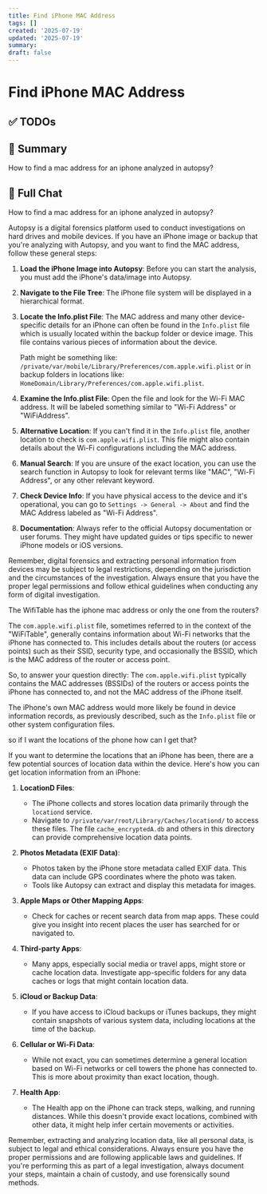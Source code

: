 ```yaml
---
title: Find iPhone MAC Address
tags: []
created: '2025-07-19'
updated: '2025-07-19'
summary:
draft: false
---
```


# Find iPhone MAC Address

## ✅ TODOs


## 📌 Summary
How to find a mac address for an iphone analyzed in autopsy?

## 🧠 Full Chat


How to find a mac address for an iphone analyzed in autopsy?

Autopsy is a digital forensics platform used to conduct investigations on hard drives and mobile devices. If you have an iPhone image or backup that you're analyzing with Autopsy, and you want to find the MAC address, follow these general steps:

1. **Load the iPhone Image into Autopsy**: Before you can start the analysis, you must add the iPhone's data/image into Autopsy.

2. **Navigate to the File Tree**: The iPhone file system will be displayed in a hierarchical format.

3. **Locate the Info.plist File**: The MAC address and many other device-specific details for an iPhone can often be found in the `Info.plist` file which is usually located within the backup folder or device image. This file contains various pieces of information about the device.

    Path might be something like: `/private/var/mobile/Library/Preferences/com.apple.wifi.plist` or in backup folders in locations like: `HomeDomain/Library/Preferences/com.apple.wifi.plist`.

4. **Examine the Info.plist File**: Open the file and look for the Wi-Fi MAC address. It will be labeled something similar to "Wi-Fi Address" or "WiFiAddress".

5. **Alternative Location**: If you can't find it in the `Info.plist` file, another location to check is `com.apple.wifi.plist`. This file might also contain details about the Wi-Fi configurations including the MAC address.

6. **Manual Search**: If you are unsure of the exact location, you can use the search function in Autopsy to look for relevant terms like "MAC", "Wi-Fi Address", or any other relevant keyword.

7. **Check Device Info**: If you have physical access to the device and it's operational, you can go to `Settings -> General -> About` and find the MAC Address labeled as "Wi-Fi Address".

8. **Documentation**: Always refer to the official Autopsy documentation or user forums. They might have updated guides or tips specific to newer iPhone models or iOS versions.

Remember, digital forensics and extracting personal information from devices may be subject to legal restrictions, depending on the jurisdiction and the circumstances of the investigation. Always ensure that you have the proper legal permissions and follow ethical guidelines when conducting any form of digital investigation.

The WifiTable has the iphone mac address or only the one from the routers?

The `com.apple.wifi.plist` file, sometimes referred to in the context of the "WiFiTable", generally contains information about Wi-Fi networks that the iPhone has connected to. This includes details about the routers (or access points) such as their SSID, security type, and occasionally the BSSID, which is the MAC address of the router or access point. 

So, to answer your question directly: The `com.apple.wifi.plist` typically contains the MAC addresses (BSSIDs) of the routers or access points the iPhone has connected to, and not the MAC address of the iPhone itself.

The iPhone's own MAC address would more likely be found in device information records, as previously described, such as the `Info.plist` file or other system configuration files.

so if I want the locations of the phone how can I get that?

If you want to determine the locations that an iPhone has been, there are a few potential sources of location data within the device. Here's how you can get location information from an iPhone:

1. **LocationD Files**: 
   - The iPhone collects and stores location data primarily through the `locationd` service.
   - Navigate to `/private/var/root/Library/Caches/locationd/` to access these files. The file `cache_encryptedA.db` and others in this directory can provide comprehensive location data points.
   
2. **Photos Metadata (EXIF Data)**:
   - Photos taken by the iPhone store metadata called EXIF data. This data can include GPS coordinates where the photo was taken.
   - Tools like Autopsy can extract and display this metadata for images.

3. **Apple Maps or Other Mapping Apps**:
   - Check for caches or recent search data from map apps. These could give you insight into recent places the user has searched for or navigated to.

4. **Third-party Apps**:
   - Many apps, especially social media or travel apps, might store or cache location data. Investigate app-specific folders for any data caches or logs that might contain location data.

5. **iCloud or Backup Data**:
   - If you have access to iCloud backups or iTunes backups, they might contain snapshots of various system data, including locations at the time of the backup.

6. **Cellular or Wi-Fi Data**:
   - While not exact, you can sometimes determine a general location based on Wi-Fi networks or cell towers the phone has connected to. This is more about proximity than exact location, though.

7. **Health App**:
   - The Health app on the iPhone can track steps, walking, and running distances. While this doesn't provide exact locations, combined with other data, it might help infer certain movements or activities.

Remember, extracting and analyzing location data, like all personal data, is subject to legal and ethical considerations. Always ensure you have the proper permissions and are following applicable laws and guidelines. If you're performing this as part of a legal investigation, always document your steps, maintain a chain of custody, and use forensically sound methods.